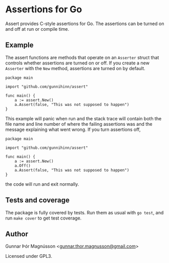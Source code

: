 # Assertions for Go

Assert provides C-style assertions for Go. The assertions can be turned
on and off at run or compile time.

## Example

The assert functions are methods that operate on an `Asserter` struct
that controls whether assertions are turned on or off. If you create a
new `Asserter` with the `New` method, assertions are turned on by
default.

    package main

    import "github.com/gunnihinn/assert"

    func main() {
        a := assert.New()
        a.Assert(false, "This was not supposed to happen")
    }

This example will panic when run and the stack trace will contain both
the file name and line number of where the failing assertions was and
the message explaining what went wrong. If you turn assertions off,

    package main

    import "github.com/gunnihinn/assert"

    func main() {
        a := assert.New()
        a.Off()
        a.Assert(false, "This was not supposed to happen")
    }

the code will run and exit normally.

## Tests and coverage

The package is fully covered by tests. Run them as usual with `go test`,
and run `make cover` to get test coverage.

## Author

Gunnar Þór Magnússon <<gunnar.thor.magnusson@gmail.com>>

Licensed under GPL3.
